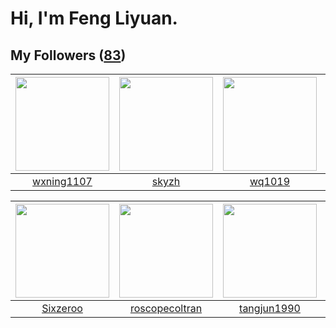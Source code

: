 # Hi, I'm Feng Liyuan.

## My Followers ([83](https://github.com/SunRunAway?tab=followers))

| <img src="https://avatars0.githubusercontent.com/u/42286315?v=4" width="150" height="150" /> | <img src="https://avatars1.githubusercontent.com/u/4198311?v=4" width="150" height="150" /> | <img src="https://avatars3.githubusercontent.com/u/9254545?v=4" width="150" height="150" /> | <img src="https://avatars0.githubusercontent.com/u/20775801?v=4" width="150" height="150" /> |
| :------------------------------------------------------------------------------------------: | :-----------------------------------------------------------------------------------------: | :-----------------------------------------------------------------------------------------: | :------------------------------------------------------------------------------------------: |
|                          [wxning1107](https://github.com/wxning1107)                         |                              [skyzh](https://github.com/skyzh)                              |                             [wq1019](https://github.com/wq1019)                             |                            [rebelice](https://github.com/rebelice)                           |

| <img src="https://avatars2.githubusercontent.com/u/20949383?v=4" width="150" height="150" /> | <img src="https://avatars1.githubusercontent.com/u/24416962?v=4" width="150" height="150" /> | <img src="https://avatars0.githubusercontent.com/u/7368838?v=4" width="150" height="150" /> | <img src="https://avatars1.githubusercontent.com/u/3293915?v=4" width="150" height="150" /> |
| :------------------------------------------------------------------------------------------: | :------------------------------------------------------------------------------------------: | :-----------------------------------------------------------------------------------------: | :-----------------------------------------------------------------------------------------: |
|                            [Sixzeroo](https://github.com/Sixzeroo)                           |                      [roscopecoltran](https://github.com/roscopecoltran)                     |                        [tangjun1990](https://github.com/tangjun1990)                        |                         [fancyfrees](https://github.com/fancyfrees)                         |